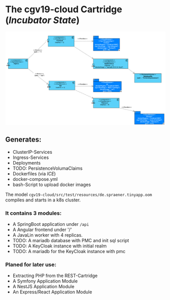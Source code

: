 # The cgv19-cloud Cartridge (_Incubator State_)

![cloud-deployment-model.png](..%2Fdoc%2Fimages%2Fcloud-deployment-model.png)

## Generates:

* ClusterIP-Services
* Ingress-Services
* Deployments
* TODO: PersistenceVolumaClaims
* Dockerfiles (via _ICE_)
* docker-compose.yml
* bash-Script to upload docker images

The model `cgv19-cloud/src/test/resources/de.spraener.tinyapp.oom` compiles
and starts in a k8s cluster.

### It contains 3 modules:
* A SpringBoot application under `/api`
* A Angular frontend under '/'
* A JavaLin worker with 4 replicas.
* TODO: A mariadb database with PMC and init sql script
* TODO: A KeyCloak instance with initial realm
* TODO: A mariadb for the KeyCloak instance with pmc

### Planed for later use:

* Extracting PHP from the REST-Cartridge
* A Symfony Application Module
* A NestJS Application Module
* An Express/React Application Module
